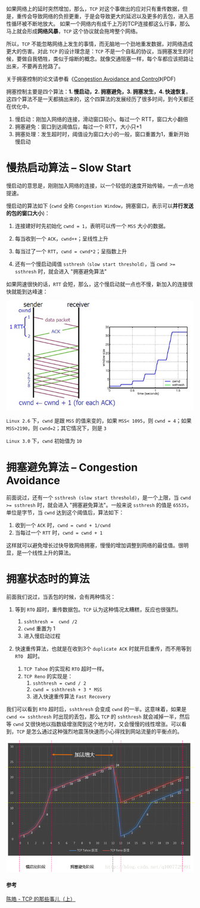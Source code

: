 如果网络上的延时突然增加，那么，`TCP` 对这个事做出的应对只有重传数据，但是，重传会导致网络的负担更重，于是会导致更大的延迟以及更多的丢包，进入恶性循环被不断地放大。
如果一个网络内有成千上万的TCP连接都这么行事，那么马上就会形成**网络风暴**，`TCP` 这个协议就会拖垮整个网络。

所以，`TCP` 不能忽略网络上发生的事情，而无脑地一个劲地重发数据，对网络造成更大的伤害。对此 `TCP` 的设计理念是：`TCP` 不是一个自私的协议，当拥塞发生的时候，要做自我牺牲，类似于熔断的概念。就像交通阻塞一样，每个车都应该把路让出来，不要再去抢路了。



关于拥塞控制的论文请参看《[Congestion Avoidance and Control](http://ee.lbl.gov/papers/congavoid.pdf)》(PDF)

拥塞控制主要是四个算法：**1. 慢启动，2. 拥塞避免，3. 拥塞发生，4. 快速恢复**。这四个算法不是一天都搞出来的，这个四算法的发展经历了很多时间，到今天都还在优化中。

1. 慢启动：刚加入网络的连接，滑动窗口较小。每过一个 RTT，窗口大小翻倍
2. 拥塞避免：窗口到达阈值后，每过一个 RTT，大小只+1
3. 拥塞处理：发生超时时，阈值设为窗口大小的一般，窗口重置为1，重新开始慢启动



# 慢热启动算法 – Slow Start

慢启动的意思是，刚刚加入网络的连接，以一个较低的速度开始传输，一点一点地提速。

慢启动的算法如下 (`cwnd` 全称 `Congestion Window`，拥塞窗口，表示可以**并行发送的包的窗口大小**)：

1. 连接建好时先初始化 `cwnd = 1`，表明可以传一个 `MSS` 大小的数据。

2. 每当收到一个 `ACK`，`cwnd++`；呈线性上升

3. 每当过了一个 `RTT`，`cwnd = cwnd*2`；呈指数上升

4. 还有一个慢启动阈值 `ssthresh（slow start threshold）`，当 `cwnd >= ssthresh` 时，就会进入 "拥塞避免算法"

如果网速很快的话，`RTT` 会短，那么，这个慢启动就一点也不慢，新加入的连接很快就能到达峰速：

![img](assets/tcp.slow_.start_.jpg)

`Linux 2.6` 下，`cwnd` 是跟 `MSS` 的值来变的，如果 `MSS< 1095`，则 `cwnd = 4`；如果 `MSS>2190`，则 `cwnd=2`；其它情况下，则是 `3`

`Linux 3.0` 下，`cwnd` 初始值为 `10`





#  拥塞避免算法 – Congestion Avoidance

前面说过，还有一个 `ssthresh (slow start threshold)`，是一个上限，当 `cwnd >= ssthresh` 时，就会进入 "拥塞避免算法"。一般来说 `ssthresh` 的值是 `65535`，单位是字节，当 `cwnd` 达到这个阈值后，算法如下：

1. 收到一个 `ACK` 时，`cwnd = cwnd + 1/cwnd`
2. 当每过一个 `RTT` 时，`cwnd = cwnd + 1`

这样就可以避免增长过快导致网络拥塞，慢慢的增加调整到网络的最佳值。很明显，是一个线性上升的算法。





# 拥塞状态时的算法

前面我们说过，当丢包的时候，会有两种情况：
1. 等到 `RTO` 超时，重传数据包。`TCP` 认为这种情况太糟糕，反应也很强烈。
   1. `sshthresh =  cwnd /2`
   2. `cwnd` 重置为 1
   3. 进入慢启动过程

2. 快速重传算法，也就是在收到3个 `duplicate ACK` 时就开启重传，而不用等到 `RTO ` 超时。
   1. `TCP Tahoe` 的实现和 `RTO` 超时一样。
   2. `TCP Reno` 的实现是：
      1. `sshthresh = cwnd / 2`
      2. `cwnd = sshthresh + 3 * MSS`
      3. 进入快速重传算法 `Fast Recovery`

我们可以看到 `RTO` 超时后，`sshthresh` 会变成 `cwnd` 的一半。这意味着，如果是 `cwnd <= sshthresh` 时出现的丢包，那么 `TCP` 的 `sshthresh` 就会减掉一半，然后等 `cwnd` 又很快地以指数级增涨爬到这个地方时，又会慢慢的线性增涨。可以看到，`TCP` 是怎么通过这种强烈地震荡快速而小心得找到网站流量的平衡点的。



![这里写图片描述](assets/SouthEast.png)



#### 参考

[陈皓 - TCP 的那些事儿（上）](https://coolshell.cn/articles/11564.html#%E8%B6%85%E6%97%B6%E9%87%8D%E4%BC%A0%E6%9C%BA%E5%88%B6)
